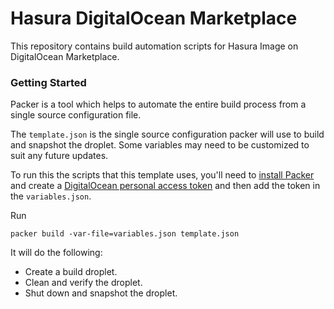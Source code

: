 # Hasura DigitalOcean Marketplace

This repository contains build automation scripts for Hasura Image on DigitalOcean Marketplace.

### Getting Started

Packer is a tool which helps to automate the entire build process from a single source configuration file.

The `template.json` is the single source configuration packer will use to build and snapshot the droplet. Some variables may need to be customized to suit any future updates.

To run this the scripts that this template uses, you'll need to [install Packer](https://www.packer.io/intro/getting-started/install.html) and create a [DigitalOcean personal access token](https://www.digitalocean.com/docs/api/create-personal-access-token/) and then add the token in the `variables.json`.

Run

```
packer build -var-file=variables.json template.json
``` 

It will do the following:

* Create a build droplet.
* Clean and verify the droplet.
* Shut down and snapshot the droplet.
